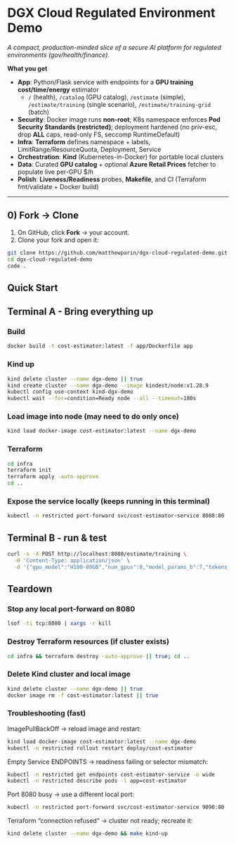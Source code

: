 # DGX Cloud Regulated Environment Demo
*A compact, production-minded slice of a secure AI platform for regulated environments (gov/health/finance).*

**What you get**
- **App**: Python/Flask service with endpoints for a **GPU training cost/time/energy** estimator
  - `/` (health), `/catalog` (GPU catalog), `/estimate` (simple),
    `/estimate/training` (single scenario), `/estimate/training-grid` (batch)
- **Security**: Docker image runs **non-root**; K8s namespace enforces **Pod Security Standards (restricted)**; deployment hardened (no priv-esc, drop **ALL** caps, read-only FS, seccomp RuntimeDefault)
- **Infra**: **Terraform** defines namespace + labels, LimitRange/ResourceQuota, Deployment, Service
- **Orchestration**: **Kind** (Kubernetes-in-Docker) for portable local clusters
- **Data**: Curated **GPU catalog** + optional **Azure Retail Prices** fetcher to populate live per-GPU $/h
- **Polish**: **Liveness/Readiness** probes, **Makefile**, and CI (Terraform fmt/validate + Docker build)

---

## 0) Fork → Clone

1) On GitHub, click **Fork** → your account.
2) Clone your fork and open it:
```bash
git clone https://github.com/matthewparin/dgx-cloud-regulated-demo.git
cd dgx-cloud-regulated-demo
code .
```

## Quick Start

## Terminal A - Bring everything up
### Build
```bash
docker build -t cost-estimator:latest -f app/Dockerfile app
```

### Kind up
```bash
kind delete cluster --name dgx-demo || true
kind create cluster --name dgx-demo --image kindest/node:v1.28.9
kubectl config use-context kind-dgx-demo
kubectl wait --for=condition=Ready node --all --timeout=180s
```

### Load image into node (may need to do only once)
```bash
kind load docker-image cost-estimator:latest --name dgx-demo
```

### Terraform
```bash
cd infra
terraform init
terraform apply -auto-approve
cd ..
```

### Expose the service locally (keeps running in this terminal)
```bash
kubectl -n restricted port-forward svc/cost-estimator-service 8080:80
```

## Terminal B - run & test
```bash
curl -s -X POST http://localhost:8080/estimate/training \
  -H 'Content-Type: application/json' \
  -d '{"gpu_model":"H100-80GB","num_gpus":8,"model_params_b":7,"tokens_b":1,"price_tier":"on_demand"}' | jq .
```

## Teardown
### Stop any local port-forward on 8080
```bash
lsof -ti tcp:8080 | xargs -r kill
```

### Destroy Terraform resources (if cluster exists)
```bash
cd infra && terraform destroy -auto-approve || true; cd ..
```

### Delete Kind cluster and local image
```bash
kind delete cluster --name dgx-demo || true
docker image rm -f cost-estimator:latest || true
```

### Troubleshooting (fast)

ImagePullBackOff → reload image and restart:
```bash
kind load docker-image cost-estimator:latest --name dgx-demo
kubectl -n restricted rollout restart deploy/cost-estimator
```

Empty Service ENDPOINTS → readiness failing or selector mismatch:
```bash
kubectl -n restricted get endpoints cost-estimator-service -o wide
kubectl -n restricted describe pods -l app=cost-estimator
```

Port 8080 busy → use a different local port:
```bash
kubectl -n restricted port-forward svc/cost-estimator-service 9090:80
```

Terraform “connection refused” → cluster not ready; recreate it:
```bash
kind delete cluster --name dgx-demo && make kind-up
```
